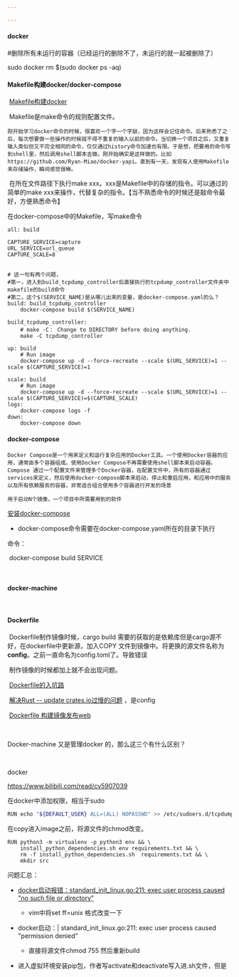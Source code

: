 ```yaml
---

---
```




#### docker



\#删除所有未运行的容器（已经运行的删除不了，未运行的就一起被删除了）	

sudo docker rm $(sudo docker ps -aq)







#### Makefile构建docker/docker-compose

​	[Makefile构建docker](https://www.cnblogs.com/woshimrf/p/make-docker.html)

​	Makefile是make命令的规则配置文件。

```
刚开始学习docker命令的时候，很喜欢一个字一个字敲，因为这样会记住命令。后来熟悉了之后，每次想要做一些操作的时候就不得不重复的输入以前的命令。当切换一个项目之后，又重复输入类似但又不完全相同的命令，仅仅通过history命令加速也有限。于是想，把要用的命令写到shell里，然后调用shell脚本去做。刚开始确实是这样做的。比如https://github.com/Ryan-Miao/docker-yapi。直到有一天，发现有人使用Makefile来存储操作，瞬间感觉很棒。
```

​	在所在文件路径下执行make xxx。xxx是Makefile中的存储的指令。可以通过的简单的make xxx来操作，代替复杂的指令。【当不熟悉命令的时候还是敲命令最好，方便熟悉命令】



在docker-compose中的Makefile，写make命令

```shell
all: build

CAPTURE_SERVICE=capture
URL_SERVICE=url_queue
CAPTURE_SCALE=8


# 这一句有两个问题，
#第一，进入到build_tcpdump_controller后直接执行的tcpdump_controller文件夹中makefile的build命令
#第二，这个$(SERVICE_NAME)是从哪儿出来的变量，是docker-compose.yaml的么？
build: build_tcpdump_controller
	docker-compose build $(SERVICE_NAME)
	
build_tcpdump_controller:
	# make -C： Change to DIRECTORY before doing anything.
	make -C tcpdump_controller

up: build
	# Run image
	docker-compose up -d --force-recreate --scale $(URL_SERVICE)=1 --scale $(CAPTURE_SERVICE)=1

scale: build
	# Run image
	docker-compose up -d --force-recreate --scale $(URL_SERVICE)=1 --scale $(CAPTURE_SERVICE)=$(CAPTURE_SCALE)
logs:
	docker-compose logs -f
down:
	docker-compose down
```



#### docker-compose 

```
Docker Compose是一个用来定义和运行复杂应用的Docker工具。一个使用Docker容器的应用，通常由多个容器组成。使用Docker Compose不再需要使用shell脚本来启动容器。 Compose 通过一个配置文件来管理多个Docker容器，在配置文件中，所有的容器通过services来定义，然后使用docker-compose脚本来启动，停止和重启应用，和应用中的服务以及所有依赖服务的容器，非常适合组合使用多个容器进行开发的场景
	
用于启动N个镜像，一个项目中所需要用到的软件
```



[安装docker-compose](https://www.cnblogs.com/xiaochangwei/p/8204992.html) 

- docker-compose命令需要在docker-compose.yaml所在的目录下执行



命令：

​	docker-compose build  SERVICE

​	







#### docker-machine

​	









#### Dockerfile

​	Dockerfile制作镜像时候，cargo build 需要的获取的是依赖库但是cargo源不好，在dockerfile中更新源，加入COPY 文件到镜像中。将更换的源文件名称为**config**。之前一直命名为config.toml了。导致错误

​	制作镜像的时候都加上就不会出现问题。



​	[Dockerfile的入坑路](https://blog.csdn.net/qq_39629343/article/details/81561715)

​	[解决Rust -- update crates.io过慢的问题](https://learnku.com/articles/49977) ，是config

​	[Dockerfile 构建镜像发布web](https://www.cnblogs.com/xiaochangwei/p/8204992.html)

​	



Docker-machine 又是管理docker 的，那么这三个有什么区别？

​	

docker

 https://www.bilibili.com/read/cv5907039

在docker中添加权限，相当于sudo

```bash
RUN echo "${DEFAULT_USER} ALL=(ALL) NOPASSWD" >> /etc/sudoers.d/tcpdump
```



在copy进入image之前，将源文件的chmod改变。

```
RUN python3 -m virtualenv -p python3 env && \
    install_python_dependencies.sh env requirements.txt && \
	rm -f install_python_dependencies.sh  requirements.txt && \
	mkdir src

```









问题汇总：

- [docker启动报错：standard_init_linux.go:211: exec user process caused "no such file or directory"](https://blog.csdn.net/feinifi/article/details/102910715)
  - vim中将set ff=unix 格式改变一下

- docker启动：| standard_init_linux.go:211: exec user process caused "permission denied"
  - 直接将源文件chmod 755 然后重新build

- 进入虚拟环境安装pip包，作者写activate和deactivate写入进.sh文件，但是